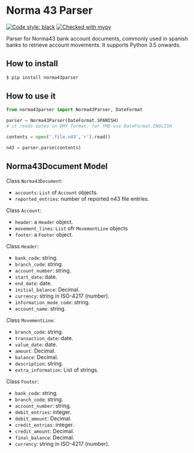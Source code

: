 # Norma 43 Parser
[![Code style: black](https://img.shields.io/badge/code%20style-black-000000.svg)](https://github.com/psf/black)
[![Checked with mypy](http://www.mypy-lang.org/static/mypy_badge.svg)](http://mypy-lang.org/)

Parser for Norma43 bank account documents, commonly used in spanish banks to retrieve account movements.
It supports Python 3.5 onwards.

## How to install

```sh
$ pip install norma43parser
```

## How to use it
```python
from norma43parser import Norma43Parser, DateFormat                                                                                                                                                                                            

parser = Norma43Parser(DateFormat.SPANISH)
# it reads dates in DMY format, for YMD use DateFormat.ENGLISH

contents = open('.file.n43','r').read()                                                                                                                                                                           

n43 = parser.parse(contents)
```

## Norma43Document Model

Class `Norma43Document`:
* `accounts`: `List` of `Account` objects.
* `reported_entries`: number of reported n43 file entries.

Class `Account`:
* `header`: a `Header` object.
* `movement_lines`: `List` ofr `MovementLine` objects
* `footer`: a `Footer` object.

Class `Header`:
* `bank_code`: string.
* `branch_code`: string.
* `account_number`: string.
* `start_date`: date.
* `end_date`: date.
* `initial_balance`: Decimal.
* `currency`: string in ISO-4217 (number).
* `information_mode_code`: string.
* `account_name`: string.

Class `MovementLine`:
* `branch_code`: string.
* `transaction_date`: date.
* `value_date`: date.
* `amount`: Decimal.
* `balance`: Decimal.
* `description`: string.
* `extra_information`: List of strings.

Class `Footer`:
* `bank_code`: string.
* `branch_code`: string.
* `account_number`: string.
* `debit_entries`: integer.
* `debit_amount`: Decimal.
* `credit_entries`: integer.
* `credit_amount`: Decimal.
* `final_balance`: Decimal.
* `currency`: string in ISO-4217 (number).
